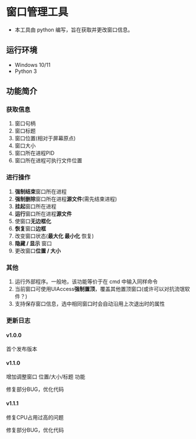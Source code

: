# 窗口管理工具

- 本工具由 python 编写，旨在获取并更改窗口信息。

## 运行环境

- Windows 10/11
- Python 3

## 功能简介

### 获取信息

1. 窗口句柄
2. 窗口标题
3. 窗口位置(相对于屏幕原点)
4. 窗口大小
5. 窗口所在进程PID
6. 窗口所在进程可执行文件位置

### 进行操作

1. **强制结束**窗口所在进程
2. **强制删除**窗口所在进程**源文件**(需先结束进程)
3. **挂起**窗口所在进程
4. **运行**窗口所在进程**源文件**
5. 使窗口**无边框化**
6. **恢复**窗口**边框**
7. 改变窗口状态(**最大化 最小化** 恢复)
8. **隐藏 / 显示** 窗口
9. 更改窗口**位置 / 大小**

### 其他

1. 运行外部程序。一般地，该功能等价于在 cmd 中输入同样命令
2. 当前窗口可使用UIAccess**强制置顶**，覆盖其他置顶窗口(或许可以对抗流氓软件？)
3. 支持保存窗口信息，选中相同窗口时会自动沿用上次退出时的属性

### 更新日志

#### v1.0.0

首个发布版本

#### v1.1.0

增加调整窗口 位置/大小/标题 功能

修复部分BUG，优化代码

#### v1.1.1

修复CPU占用过高的问题

修复部分BUG，优化代码
